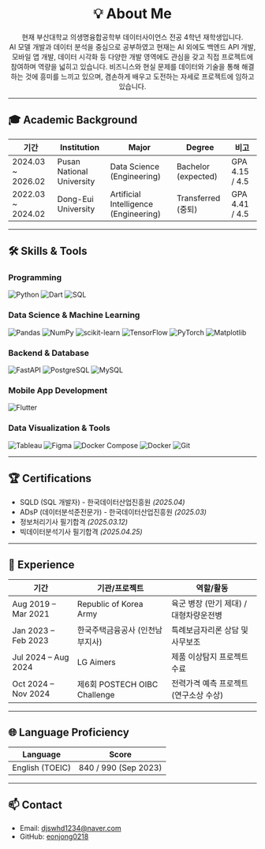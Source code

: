 <h1 align="center"> 💡 About Me </h1>

<p align="center">
현재 부산대학교 의생명융합공학부 데이터사이언스 전공 4학년 재학생입니다.<br>
AI 모델 개발과 데이터 분석을 중심으로 공부하였고 현재는 AI 외에도 백엔드 API 개발, 모바일 앱 개발, 데이터 시각화 등 다양한 개발 영역에도 관심을 갖고 직접 프로젝트에 참여하며 역량을 넓히고 있습니다.  
비즈니스와 현실 문제를 데이터와 기술을 통해 해결하는 것에 흥미를 느끼고 있으며, 겸손하게 배우고 도전하는 자세로 프로젝트에 임하고 있습니다.

</p>


---

## 🎓 Academic Background
| 기간               | Institution                          | Major                                | Degree    | 비고            |
|-----------------|----------------------------------|-------------------------------------|----------|----------------|
| 2024.03 ~ 2026.02 | Pusan National University        | Data Science (Engineering)          | Bachelor (expected) | GPA 4.15 / 4.5  |
| 2022.03 ~ 2024.02 | Dong-Eui University              | Artificial Intelligence (Engineering) | Transferred (중퇴) | GPA 4.41 / 4.5  |

---

## 🛠 Skills & Tools

### Programming
![Python](https://img.shields.io/badge/Python-3776AB?style=flat&logo=python&logoColor=white)
![Dart](https://img.shields.io/badge/Dart-0175C2?style=flat&logo=dart&logoColor=white)
![SQL](https://img.shields.io/badge/SQL-003B57?style=flat&logo=mysql&logoColor=white)

### Data Science & Machine Learning
![Pandas](https://img.shields.io/badge/Pandas-150458?style=flat&logo=pandas&logoColor=white)
![NumPy](https://img.shields.io/badge/NumPy-013243?style=flat&logo=numpy&logoColor=white)
![scikit-learn](https://img.shields.io/badge/scikit--learn-F7931E?style=flat&logo=scikit-learn&logoColor=white)
![TensorFlow](https://img.shields.io/badge/TensorFlow-FF6F00?style=flat&logo=tensorflow&logoColor=white)
![PyTorch](https://img.shields.io/badge/PyTorch-EE4C2C?style=flat&logo=pytorch&logoColor=white)
![Matplotlib](https://img.shields.io/badge/Matplotlib-11557C?style=flat&logo=matplotlib&logoColor=white)

### Backend & Database
![FastAPI](https://img.shields.io/badge/FastAPI-009688?style=flat&logo=fastapi&logoColor=white)
![PostgreSQL](https://img.shields.io/badge/PostgreSQL-4169E1?style=flat&logo=postgresql&logoColor=white)
![MySQL](https://img.shields.io/badge/MySQL-4479A1?style=flat&logo=mysql&logoColor=white)

### Mobile App Development
![Flutter](https://img.shields.io/badge/Flutter-02569B?style=flat&logo=flutter&logoColor=white)

### Data Visualization & Tools
![Tableau](https://img.shields.io/badge/Tableau-E97627?style=flat&logo=tableau&logoColor=white)
![Figma](https://img.shields.io/badge/Figma-F24E1E?style=flat&logo=figma&logoColor=white)
![Docker Compose](https://img.shields.io/badge/Docker%20Compose-2496ED?style=flat&logo=docker&logoColor=white)
![Docker](https://img.shields.io/badge/Docker-2496ED?style=flat&logo=docker&logoColor=white)
![Git](https://img.shields.io/badge/Git-F05032?style=flat&logo=git&logoColor=white)

---

## 🏆 Certifications
- SQLD (SQL 개발자) - 한국데이터산업진흥원 *(2025.04)*
- ADsP (데이터분석준전문가) - 한국데이터산업진흥원 *(2025.03)*
- 정보처리기사 필기합격 *(2025.03.12)*
- 빅데이터분석기사 필기합격 *(2025.04.25)*

---

## 💼 Experience
| 기간                    | 기관/프로젝트                                | 역할/활동                           |
|-----------------------|----------------------------------------|------------------------------------|
| Aug 2019 – Mar 2021     | Republic of Korea Army                  | 육군 병장 (만기 제대) / 대형차량운전병  |
| Jan 2023 – Feb 2023     | 한국주택금융공사 (인천남부지사)              | 특례보금자리론 상담 및 사무보조        |
| Jul 2024 – Aug 2024     | LG Aimers                              | 제품 이상탐지 프로젝트 수료            |
| Oct 2024 – Nov 2024     | 제6회 POSTECH OIBC Challenge           | 전력가격 예측 프로젝트 (연구소상 수상) |

---

## 🌐 Language Proficiency
| Language  | Score |
|-----------|-------|
| English (TOEIC) | 840 / 990 (Sep 2023) |

---

## 📫 Contact
- Email: djswhd1234@naver.com  
- GitHub: [eonjong0218](https://github.com/eonjong0218)
